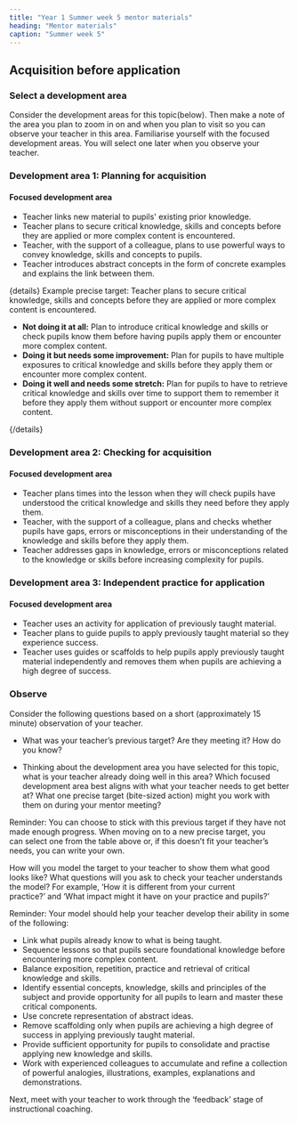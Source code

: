 ```yaml
---
title: "Year 1 Summer week 5 mentor materials"
heading: "Mentor materials"
caption: "Summer week 5"
---
```


## Acquisition before application

### Select a development area

Consider the development areas for this topic(below). Then make a note of the area you plan to zoom in on and when you plan to visit so you can observe your teacher in this area. Familiarise yourself with the focused development areas. You will select one later when you observe your teacher.

### Development area 1: Planning for acquisition

#### Focused development area

- Teacher links new material to pupils' existing prior knowledge.
- Teacher plans to secure critical knowledge, skills and concepts before they are applied or more complex content is encountered.
- Teacher, with the support of a colleague, plans to use powerful ways to convey knowledge, skills and concepts to pupils.
- Teacher introduces abstract concepts in the form of concrete examples and explains the link between them.

{details}
Example precise target: Teacher plans to secure critical knowledge, skills and concepts before they are applied or more complex content is encountered.

- **Not doing it at all:** Plan to introduce critical knowledge and skills or check pupils know them before having pupils apply them or encounter more complex content.
- **Doing it but needs some improvement:** Plan for pupils to have multiple exposures to critical knowledge and skills before they apply them or encounter more complex content.
- **Doing it well and needs some stretch:** Plan for pupils to have to retrieve critical knowledge and skills over time to support them to remember it before they apply them without support or encounter more complex content.

{/details}

### Development area 2: Checking for acquisition

#### Focused development area

- Teacher plans times into the lesson when they will check pupils have understood the critical knowledge and skills they need before they apply them.
- Teacher, with the support of a colleague, plans and checks whether pupils have gaps, errors or misconceptions in their understanding of the knowledge and skills before they apply them.
- Teacher addresses gaps in knowledge, errors or misconceptions related to the knowledge or skills before increasing complexity for pupils.

### Development area 3: Independent practice for application

#### Focused development area

- Teacher uses an activity for application of previously taught material.
- Teacher plans to guide pupils to apply previously taught material so they experience success.
- Teacher uses guides or scaffolds to help pupils apply previously taught material independently and removes them when pupils are achieving a high degree of success.

### Observe

Consider the following questions based on a short (approximately 15 minute) observation of your teacher.

- What was your teacher’s previous target? Are they meeting it? How do you know?

- Thinking about the development area you have selected for this topic, what is your teacher already doing well in this area? Which focused development area best aligns with what your teacher needs to get better at? What one precise target (bite-sized action) might you work with them on during your mentor meeting?

Reminder: You can choose to stick with this previous target if they have not made enough progress. When moving on to a new precise target, you can select one from the table above or, if this doesn’t fit your teacher’s needs, you can write your own.

How will you model the target to your teacher to show them what good looks like? What questions will you ask to check your teacher understands the model? For example, ‘How it is different from your current practice?’ and ‘What impact might it have on your practice and pupils?’

Reminder: Your model should help your teacher develop their ability in some of the following:

- Link what pupils already know to what is being taught.
- Sequence lessons so that pupils secure foundational knowledge before encountering more complex content.
- Balance exposition, repetition, practice and retrieval of critical knowledge and skills.
- Identify essential concepts, knowledge, skills and principles of the subject and provide opportunity for all pupils to learn and master these critical components.
- Use concrete representation of abstract ideas.
- Remove scaffolding only when pupils are achieving a high degree of success in applying previously taught material.
- Provide sufficient opportunity for pupils to consolidate and practise applying new knowledge and skills.
- Work with experienced colleagues to accumulate and refine a collection of powerful analogies, illustrations, examples, explanations and demonstrations.

Next, meet with your teacher to work through the ‘feedback’ stage of instructional coaching.
